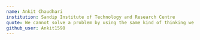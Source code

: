 ```yaml
---
name: Ankit Chaudhari
institution: Sandip Institute of Technology and Research Centre
quote: We cannot solve a problem by using the same kind of thinking we used when we created them
github_user: Ankit1598
---
```

